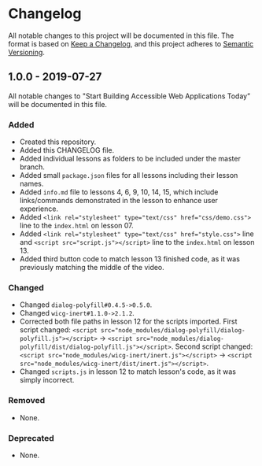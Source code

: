 # Changelog

All notable changes to this project will be documented in this file. The format is based on [Keep a Changelog](https://keepachangelog.com/en/1.0.0/), and this project adheres to [Semantic Versioning](https://semver.org/spec/v2.0.0.html).

## 1.0.0 - 2019-07-27

All notable changes to "Start Building Accessible Web Applications Today” will be documented in this file.

### Added

- Created this repository.
- Added this CHANGELOG file.
- Added individual lessons as folders to be included under the master branch.
- Added small `package.json` files for all lessons including their lesson names.
- Added `info.md` file to lessons 4, 6, 9, 10, 14, 15, which include links/commands demonstrated in the lesson to enhance user experience.
- Added `<link rel="stylesheet" type="text/css" href="css/demo.css">` line to the `index.html` on lesson 07.
- Added `<link rel="stylesheet" type="text/css" href="style.css">` line and `<script src="script.js"></script>` line to the `index.html` on lesson 13.
- Added third button code to match lesson 13 finished code, as it was previously matching the middle of the video.

### Changed

- Changed `dialog-polyfill#0.4.5->0.5.0`.
- Changed `wicg-inert#1.1.0->2.1.2`.
- Corrected both file paths in lesson 12 for the scripts imported. First script changed: `<script src="node_modules/dialog-polyfill/dialog-polyfill.js"></script>` -> `<script src="node_modules/dialog-polyfill/dist/dialog-polyfill.js"></script>`. Second script changed: `<script src="node_modules/wicg-inert/inert.js"></script>` -> `<script src="node_modules/wicg-inert/dist/inert.js"></script>`.
- Changed `scripts.js` in lesson 12 to match lesson's code, as it was simply incorrect.

### Removed

- None.

### Deprecated

- None.
